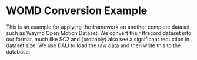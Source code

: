 # WOMD Conversion Example

This is an example for applying the framework on another complete dataset such as Waymo Open Motion Dataset. We convert their tfrecord dataset into our format, much like SC2 and (probably) also see a significant reduction in dataset size. We use DALI to load the raw data and then write this to the database.
